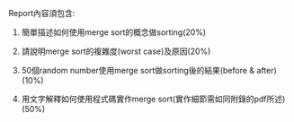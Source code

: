 Report內容須包含:

1. 簡單描述如何使用merge sort的概念做sorting(20%)

2. 請說明merge sort的複雜度(worst case)及原因(20%)

3. 50個random number使用merge sort做sorting後的結果(before & after)(10%)

4. 用文字解釋如何使用程式碼實作merge sort(實作細節需如同附錄的pdf所述)(50%)

